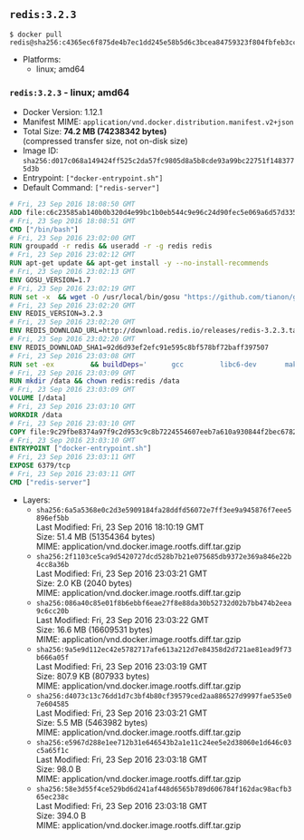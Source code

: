 ## `redis:3.2.3`

```console
$ docker pull redis@sha256:c4365ec6f875de4b7ec1dd245e58b5d6c3bcea84759323f804fbfeb3cc741680
```

-	Platforms:
	-	linux; amd64

### `redis:3.2.3` - linux; amd64

-	Docker Version: 1.12.1
-	Manifest MIME: `application/vnd.docker.distribution.manifest.v2+json`
-	Total Size: **74.2 MB (74238342 bytes)**  
	(compressed transfer size, not on-disk size)
-	Image ID: `sha256:d017c068a149424ff525c2da57fc9805d8a5b8cde93a99bc22751f1483775d3b`
-	Entrypoint: `["docker-entrypoint.sh"]`
-	Default Command: `["redis-server"]`

```dockerfile
# Fri, 23 Sep 2016 18:08:50 GMT
ADD file:c6c23585ab140b0b320d4e99bc1b0eb544c9e96c24d90fec5e069a6d57d335ca in / 
# Fri, 23 Sep 2016 18:08:51 GMT
CMD ["/bin/bash"]
# Fri, 23 Sep 2016 23:02:00 GMT
RUN groupadd -r redis && useradd -r -g redis redis
# Fri, 23 Sep 2016 23:02:12 GMT
RUN apt-get update && apt-get install -y --no-install-recommends 		ca-certificates 		wget 	&& rm -rf /var/lib/apt/lists/*
# Fri, 23 Sep 2016 23:02:13 GMT
ENV GOSU_VERSION=1.7
# Fri, 23 Sep 2016 23:02:19 GMT
RUN set -x 	&& wget -O /usr/local/bin/gosu "https://github.com/tianon/gosu/releases/download/$GOSU_VERSION/gosu-$(dpkg --print-architecture)" 	&& wget -O /usr/local/bin/gosu.asc "https://github.com/tianon/gosu/releases/download/$GOSU_VERSION/gosu-$(dpkg --print-architecture).asc" 	&& export GNUPGHOME="$(mktemp -d)" 	&& gpg --keyserver ha.pool.sks-keyservers.net --recv-keys B42F6819007F00F88E364FD4036A9C25BF357DD4 	&& gpg --batch --verify /usr/local/bin/gosu.asc /usr/local/bin/gosu 	&& rm -r "$GNUPGHOME" /usr/local/bin/gosu.asc 	&& chmod +x /usr/local/bin/gosu 	&& gosu nobody true
# Fri, 23 Sep 2016 23:02:20 GMT
ENV REDIS_VERSION=3.2.3
# Fri, 23 Sep 2016 23:02:20 GMT
ENV REDIS_DOWNLOAD_URL=http://download.redis.io/releases/redis-3.2.3.tar.gz
# Fri, 23 Sep 2016 23:02:20 GMT
ENV REDIS_DOWNLOAD_SHA1=92d6d93ef2efc91e595c8bf578bf72baff397507
# Fri, 23 Sep 2016 23:03:08 GMT
RUN set -ex 		&& buildDeps=' 		gcc 		libc6-dev 		make 	' 	&& apt-get update 	&& apt-get install -y $buildDeps --no-install-recommends 	&& rm -rf /var/lib/apt/lists/* 		&& wget -O redis.tar.gz "$REDIS_DOWNLOAD_URL" 	&& echo "$REDIS_DOWNLOAD_SHA1 *redis.tar.gz" | sha1sum -c - 	&& mkdir -p /usr/src/redis 	&& tar -xzf redis.tar.gz -C /usr/src/redis --strip-components=1 	&& rm redis.tar.gz 		&& grep -q '^#define CONFIG_DEFAULT_PROTECTED_MODE 1$' /usr/src/redis/src/server.h 	&& sed -ri 's!^(#define CONFIG_DEFAULT_PROTECTED_MODE) 1$!\1 0!' /usr/src/redis/src/server.h 	&& grep -q '^#define CONFIG_DEFAULT_PROTECTED_MODE 0$' /usr/src/redis/src/server.h 		&& make -C /usr/src/redis 	&& make -C /usr/src/redis install 		&& rm -r /usr/src/redis 		&& apt-get purge -y --auto-remove $buildDeps
# Fri, 23 Sep 2016 23:03:09 GMT
RUN mkdir /data && chown redis:redis /data
# Fri, 23 Sep 2016 23:03:09 GMT
VOLUME [/data]
# Fri, 23 Sep 2016 23:03:10 GMT
WORKDIR /data
# Fri, 23 Sep 2016 23:03:10 GMT
COPY file:9c29fbe8374a97f9c2d953c9c8b7224554607eeb7a610a930844f2bec678265c in /usr/local/bin/ 
# Fri, 23 Sep 2016 23:03:10 GMT
ENTRYPOINT ["docker-entrypoint.sh"]
# Fri, 23 Sep 2016 23:03:11 GMT
EXPOSE 6379/tcp
# Fri, 23 Sep 2016 23:03:11 GMT
CMD ["redis-server"]
```

-	Layers:
	-	`sha256:6a5a5368e0c2d3e5909184fa28ddfd56072e7ff3ee9a945876f7eee5896ef5bb`  
		Last Modified: Fri, 23 Sep 2016 18:10:19 GMT  
		Size: 51.4 MB (51354364 bytes)  
		MIME: application/vnd.docker.image.rootfs.diff.tar.gzip
	-	`sha256:2f1103ce5ca9d5420727dcd528b7b21e075685db9372e369a846e22b4cc8a36b`  
		Last Modified: Fri, 23 Sep 2016 23:03:21 GMT  
		Size: 2.0 KB (2040 bytes)  
		MIME: application/vnd.docker.image.rootfs.diff.tar.gzip
	-	`sha256:086a40c85e01f8b6ebbf6eae27f8e88da30b52732d02b7bb474b2eea9c6cc20b`  
		Last Modified: Fri, 23 Sep 2016 23:03:22 GMT  
		Size: 16.6 MB (16609531 bytes)  
		MIME: application/vnd.docker.image.rootfs.diff.tar.gzip
	-	`sha256:9a5e9d112ec42e5782717afe613a212d7e84358d2d721ae81ead9f73b666a05f`  
		Last Modified: Fri, 23 Sep 2016 23:03:19 GMT  
		Size: 807.9 KB (807933 bytes)  
		MIME: application/vnd.docker.image.rootfs.diff.tar.gzip
	-	`sha256:d4073c13c76dd1d7c3bf4b80cf39579ced2aa886527d9997fae535e07e604585`  
		Last Modified: Fri, 23 Sep 2016 23:03:21 GMT  
		Size: 5.5 MB (5463982 bytes)  
		MIME: application/vnd.docker.image.rootfs.diff.tar.gzip
	-	`sha256:e5967d288e1ee712b31e646543b2a1e11c24ee5e2d38060e1d646c03c5a65f1c`  
		Last Modified: Fri, 23 Sep 2016 23:03:18 GMT  
		Size: 98.0 B  
		MIME: application/vnd.docker.image.rootfs.diff.tar.gzip
	-	`sha256:58e3d55f4ce529bd6d241af448d6565b789d606784f162dac98acfb365ec238c`  
		Last Modified: Fri, 23 Sep 2016 23:03:18 GMT  
		Size: 394.0 B  
		MIME: application/vnd.docker.image.rootfs.diff.tar.gzip
